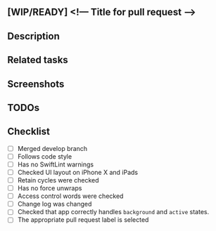 ## [WIP/READY] <!— Title for pull request -->

## Description
<!--- Describe your changes in detail -->

## Related tasks
<!--- Add links for related tasks in JIRA -->

## Screenshots
<!--- Add screenshots of updated app interface if needed -->

## TODOs
<!--- Add screenshots of updated app interface if needed -->

## Checklist
<!--- Go over all the following points, and put an `x` in all the boxes that apply. -->
- [ ] Merged develop branch
- [ ] Follows code style
- [ ] Has no SwiftLint warnings
- [ ] Checked UI layout on iPhone X and iPads
- [ ] Retain cycles were checked
- [ ] Has no force unwraps
- [ ] Access control words were checked
- [ ] Change log was changed
- [ ] Checked that app correctly handles `background` and `active` states. 
- [ ] The appropriate pull request label is selected
